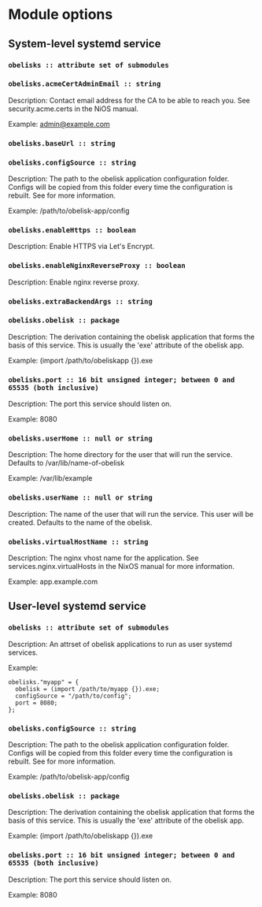 # Module options

## System-level systemd service

### `obelisks :: attribute set of submodules`






### `obelisks.acmeCertAdminEmail :: string`

Description: Contact email address for the CA to be able to reach you. See
security.acme.certs in the NiOS manual.


Example: admin@example.com



### `obelisks.baseUrl :: string`







### `obelisks.configSource :: string`

Description: The path to the obelisk application configuration folder. Configs will be copied from this folder every time the configuration is rebuilt. See <link xlink:heref="https://github.com/obsidiansystems/obelisk/tree/master/skeleton/config#config"> for more information.


Example: /path/to/obelisk-app/config



### `obelisks.enableHttps :: boolean`

Description: Enable HTTPS via Let's Encrypt.






### `obelisks.enableNginxReverseProxy :: boolean`

Description: Enable nginx reverse proxy.






### `obelisks.extraBackendArgs :: string`







### `obelisks.obelisk :: package`

Description: The derivation containing the obelisk application that forms the basis of this service. This is usually the 'exe' attribute of the obelisk app.

Example: (import /path/to/obeliskapp {}).exe



### `obelisks.port :: 16 bit unsigned integer; between 0 and 65535 (both inclusive)`

Description: The port this service should listen on.

Example: 8080



### `obelisks.userHome :: null or string`

Description: The home directory for the user that will run the service. Defaults to /var/lib/name-of-obelisk


Example: /var/lib/example



### `obelisks.userName :: null or string`

Description: The name of the user that will run the service. This user will be created. Defaults to the name of the obelisk.






### `obelisks.virtualHostName :: string`

Description: The nginx vhost name for the application. See
services.nginx.virtualHosts in the NixOS manual for more
information.


Example: app.example.com





## User-level systemd service

### `obelisks :: attribute set of submodules`

Description: An attrset of obelisk applications to run as user systemd services.

Example: 
```
obelisks."myapp" = {
  obelisk = (import /path/to/myapp {}).exe;
  configSource = "/path/to/config";
  port = 8080;
};

```


### `obelisks.configSource :: string`

Description: The path to the obelisk application configuration folder. Configs will be copied from this folder every time the configuration is rebuilt. See <link xlink:heref="https://github.com/obsidiansystems/obelisk/tree/master/skeleton/config#config"> for more information.


Example: /path/to/obelisk-app/config



### `obelisks.obelisk :: package`

Description: The derivation containing the obelisk application that forms the basis of this service. This is usually the 'exe' attribute of the obelisk app.

Example: (import /path/to/obeliskapp {}).exe



### `obelisks.port :: 16 bit unsigned integer; between 0 and 65535 (both inclusive)`

Description: The port this service should listen on.

Example: 8080




